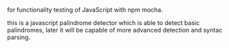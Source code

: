 for functionality testing of JavaScript with npm mocha.

this is a javascript palindrome detector which is able to detect basic palindromes, later it will be capable of more advanced detection and syntac parsing.

